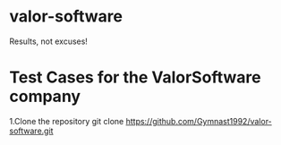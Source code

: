 # valor-software
Results, not excuses!
# Test Cases for the ValorSoftware company

1.Clone the repository git clone https://github.com/Gymnast1992/valor-software.git


